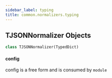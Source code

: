 ```yaml
---
sidebar_label: typing
title: common.normalizers.typing
---
```


## TJSONNormalizer Objects

```python
class TJSONNormalizer(TypedDict)
```

#### config

config is a free form and is consumed by `module`

